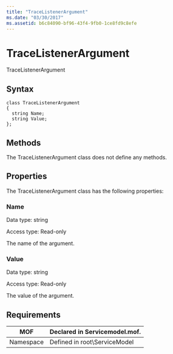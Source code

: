 ```yaml
---
title: "TraceListenerArgument"
ms.date: "03/30/2017"
ms.assetid: b6c84090-bf96-43f4-9fb0-1ce8fd9c8efe
---
```

# TraceListenerArgument
TraceListenerArgument  

## Syntax  

```  
class TraceListenerArgument  
{  
  string Name;  
  string Value;  
};  
```  

## Methods  
 The TraceListenerArgument class does not define any methods.  

## Properties  
 The TraceListenerArgument class has the following properties:  

### Name  
 Data type: string  

 Access type: Read-only  

 The name of the argument.  

### Value  
 Data type: string  

 Access type: Read-only  

 The value of the argument.  

## Requirements  


|    MOF    | Declared in Servicemodel.mof. |
|-----------|-------------------------------|
| Namespace | Defined in root\ServiceModel  |

